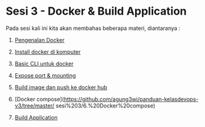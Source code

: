 # Sesi 3 - Docker & Build Application

Pada sesi kali ini kita akan membahas beberapa materi, diantaranya :
1. [Pengenalan Docker](https://github.com/agung3wi/panduan-kelasdevops-v3/tree/master/sesi%203/1.%20Pengenalan%20docker)
2. [Install docker di komputer](https://github.com/agung3wi/panduan-kelasdevops-v3/tree/master/sesi%203/2.%20Install%20docker%20di%20komputer)
3. [Basic CLI untuk docker](https://github.com/agung3wi/panduan-kelasdevops-v3/tree/master/sesi%203/3.%20Basic%20CLI%20untuk%20docker)
4. [Expose port & mounting](https://github.com/agung3wi/panduan-kelasdevops-v3/tree/master/sesi%203/4.%20Expose%20port%20%26%20mounting)
5. [Build image dan push ke docker hub](https://github.com/agung3wi/panduan-kelasdevops-v3/tree/master/sesi%203/5.%20Build%20image%20dan%20push%20ke%20docker%20hub)
6. [Docker compose](https://github.com/agung3wi/panduan-kelasdevops-v3/tree/master/
sesi%203/6.%20Docker%20compose)

7. [Build Application](https://github.com/agung3wi/panduan-kelasdevops-v3/tree/master/sesi%203/7.%20Build%20Application)
